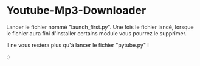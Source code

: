 # Youtube-Mp3-Downloader

Lancer le fichier nommé "launch_first.py".
Une fois le fichier lancé, lorsque le fichier aura fini d'installer certains module vous pourrez le supprimer.

Il ne vous restera plus qu'à lancer le fichier "pytube.py" !

:)